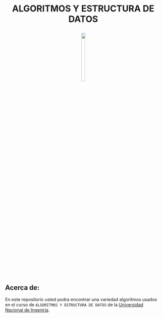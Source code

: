 <h1 align="center">
<p>ALGORITMOS Y ESTRUCTURA DE DATOS</p>
</h1>

<p align="center">
<img src="https://upload.wikimedia.org/wikipedia/commons/f/f7/Uni-logo_transparente_granate.png" height ="20%" width="15%">
</p>

<h2>Acerca de:</h2>

En este repositorio usted podra encontrar una variedad algoritmos usados en el curso de ``ALGORITMOS Y ESTRUCTURA DE DATOS`` de la [Universidad Nacional de Ingeniría](https://www.uni.edu.pe/).